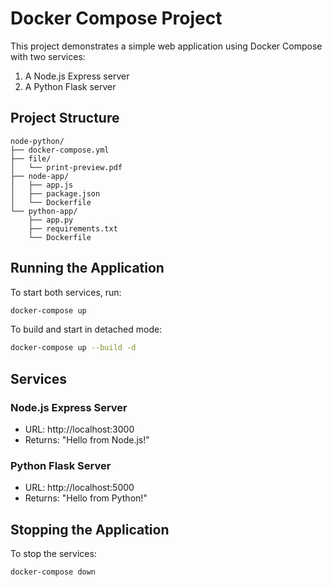 # Docker Compose Project

This project demonstrates a simple web application using Docker Compose with two services:
1. A Node.js Express server
2. A Python Flask server

## Project Structure

```
node-python/
├── docker-compose.yml
├── file/
│   └── print-preview.pdf
├── node-app/
│   ├── app.js
│   ├── package.json
│   └── Dockerfile
└── python-app/
    ├── app.py
    ├── requirements.txt
    └── Dockerfile
```

## Running the Application

To start both services, run:

```bash
docker-compose up
```

To build and start in detached mode:

```bash
docker-compose up --build -d
```

## Services

### Node.js Express Server
- URL: http://localhost:3000
- Returns: "Hello from Node.js!"

### Python Flask Server
- URL: http://localhost:5000
- Returns: "Hello from Python!"

## Stopping the Application

To stop the services:

```bash
docker-compose down
``` 